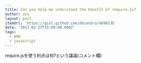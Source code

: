 ```yaml
---
title: Can you help me understand the benefit of require.js?
author: azu
layout: post
itemUrl: 'https://gist.github.com/desandro/4686136'
date: '2013-02-27T15:00:00.000Z'
tags:
  - AMD
  - javascript
---
```

require.jsを使う利点は何?という議論(コメント欄)
